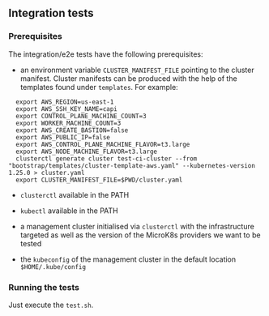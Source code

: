 ## Integration tests

### Prerequisites

The integration/e2e tests have the following prerequisites:

  * an environment variable `CLUSTER_MANIFEST_FILE` pointing to the cluster manifest. Cluster manifests can be produced with the help of the templates found under `templates`. For example:
  ```
    export AWS_REGION=us-east-1
    export AWS_SSH_KEY_NAME=capi
    export CONTROL_PLANE_MACHINE_COUNT=3
    export WORKER_MACHINE_COUNT=3
    export AWS_CREATE_BASTION=false
    export AWS_PUBLIC_IP=false
    export AWS_CONTROL_PLANE_MACHINE_FLAVOR=t3.large
    export AWS_NODE_MACHINE_FLAVOR=t3.large
    clusterctl generate cluster test-ci-cluster --from "bootstrap/templates/cluster-template-aws.yaml" --kubernetes-version 1.25.0 > cluster.yaml
    export CLUSTER_MANIFEST_FILE=$PWD/cluster.yaml
  ```

  * `clusterctl` available in the PATH

  * `kubectl` available in the PATH

  * a management cluster initialised via `clusterctl` with the infrastructure targeted as well as the version of the MicroK8s providers we want to be tested

  * the `kubeconfig` of the management cluster in the default location `$HOME/.kube/config`


### Running the tests

Just execute the `test.sh`.
